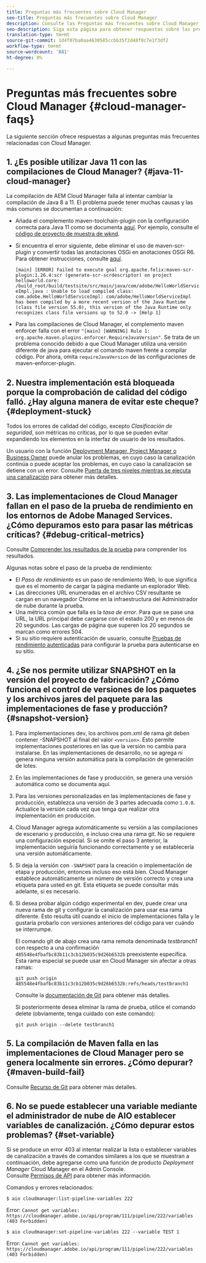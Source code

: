 ```yaml
---
title: Preguntas más frecuentes sobre Cloud Manager
seo-title: Preguntas más frecuentes sobre Cloud Manager
description: Consulte las Preguntas más frecuentes sobre Cloud Manager para obtener algunas sugerencias sobre la resolución de problemas
seo-description: Siga esta página para obtener respuestas sobre las preguntas más frecuentes sobre Cloud Manager
translation-type: tm+mt
source-git-commit: 1d4f07ba0aa4630585ccbb35f2d48f0c7e1f3df2
workflow-type: tm+mt
source-wordcount: '881'
ht-degree: 0%

---
```



# Preguntas más frecuentes sobre Cloud Manager {#cloud-manager-faqs}

La siguiente sección ofrece respuestas a algunas preguntas más frecuentes relacionadas con Cloud Manager.

## 1. ¿Es posible utilizar Java 11 con las compilaciones de Cloud Manager? {#java-11-cloud-manager}

La compilación de AEM Cloud Manager falla al intentar cambiar la compilación de Java 8 a 11. El problema puede tener muchas causas y las más comunes se documentan a continuación:

* Añada el complemento maven-toolchain-plugin con la configuración correcta para Java 11 como se documenta [aquí](https://experienceleague.adobe.com/docs/experience-manager-cloud-manager/using/getting-started/create-application-project/using-the-wizard.html?lang=en#getting-started).  Por ejemplo, consulte el [código de proyecto de muestra de wknd](https://github.com/adobe/aem-guides-wknd/commit/6cb5238cb6b932735dcf91b21b0d835ae3a7fe75).

* Si encuentra el error siguiente, debe eliminar el uso de maven-scr-plugin y convertir todas las anotaciones OSGi en anotaciones OSGi R6. Para obtener instrucciones, consulte [aquí](https://cqdump.wordpress.com/2019/01/03/from-scr-annotations-to-osgi-annotations/).

   `[main] [ERROR] Failed to execute goal org.apache.felix:maven-scr-plugin:1.26.4:scr (generate-scr-scrdescriptor) on project helloworld.core: /build_root/build/testsite/src/main/java/com/adobe/HelloWorldServiceImpl.java : Unable to load compiled class: com.adobe.HelloWorldServiceImpl: com/adobe/HelloWorldServiceImpl has been compiled by a more recent version of the Java Runtime (class file version 55.0), this version of the Java Runtime only recognizes class file versions up to 52.0 -> [Help 1]`

* Para las compilaciones de Cloud Manager, el complemento maven enforcer falla con el error `"[main] [WARNING] Rule 1: org.apache.maven.plugins.enforcer.RequireJavaVersion"`. Se trata de un problema conocido debido a que Cloud Manager utiliza una versión diferente de java para ejecutar el comando maven frente a compilar código. Por ahora, omita `requireJavaVersion` de las configuraciones de maven-enforcer-plugin.

## 2. Nuestra implementación está bloqueada porque la comprobación de calidad del código falló. ¿Hay alguna manera de evitar este cheque? {#deployment-stuck}

Todos los errores de calidad del código, excepto *Clasificación de seguridad*, son métricas no críticas, por lo que se pueden evitar expandiendo los elementos en la interfaz de usuario de los resultados.

Un usuario con la función [Deployment Manager, Project Manager o Business Owner](https://experienceleague.adobe.com/docs/experience-manager-cloud-manager/using/requirements/setting-up-users-and-roles.html?lang=en#requirements) puede anular los problemas, en cuyo caso la canalización continúa o puede aceptar los problemas, en cuyo caso la canalización se detiene con un error.  Consulte [Puerta de tres niveles mientras se ejecuta una canalización](https://experienceleague.adobe.com/docs/experience-manager-cloud-manager/using/how-to-use/understand-your-test-results.html?lang=en#how-to-use) para obtener más detalles.

## 3. Las implementaciones de Cloud Manager fallan en el paso de la prueba de rendimiento en los entornos de Adobe Managed Services. ¿Cómo depuramos esto para pasar las métricas críticas? {#debug-critical-metrics}

Consulte [Comprender los resultados de la prueba](https://experienceleague.adobe.com/docs/experience-manager-cloud-manager/using/how-to-use/understand-your-test-results.html?lang=en#how-to-use) para comprender los resultados.

Algunas notas sobre el paso de la prueba de rendimiento:

* El *Paso de rendimiento* es un paso de rendimiento Web, lo que significa que es el momento de cargar la página mediante un explorador Web.
* Las direcciones URL enumeradas en el archivo CSV resultante se cargan en un navegador Chrome en la infraestructura del Administrador de nube durante la prueba.
* Una métrica común que falla es la *tasa de error*. Para que se pase una URL, la URL principal debe cargarse con el estado 200 y en menos de 20 segundos. Las cargas de página que superen los 20 segundos se marcan como errores 504.
* Si su sitio requiere autenticación de usuario, consulte [Pruebas de rendimiento autenticadas](https://experienceleague.adobe.com/docs/experience-manager-cloud-manager/using/how-to-use/configuring-pipeline.html?lang=en#how-to-use) para configurar la prueba para autenticarse en su sitio.

## 4. ¿Se nos permite utilizar SNAPSHOT en la versión del proyecto de fabricación? ¿Cómo funciona el control de versiones de los paquetes y los archivos jares del paquete para las implementaciones de fase y producción? {#snapshot-version}

1. Para implementaciones dev, los archivos pom.xml de rama git deben contener -SNAPSHOT al final del valor `<version>`. Esto permite implementaciones posteriores en las que la versión no cambia para instalarse. En las implementaciones de desarrollo, no se agrega ni genera ninguna versión automática para la compilación de generación de lotes.

1. En las implementaciones de fase y producción, se genera una versión automática como se documenta aquí.

1. Para las versiones personalizadas en las implementaciones de fase y producción, establezca una versión de 3 partes adecuada como `1.0.0`. Actualice la versión cada vez que tenga que realizar otra implementación en producción.

1. Cloud Manager agrega automáticamente su versión a las compilaciones de escenario y producción, e incluso crea una rama git. No se requiere una configuración especial. Si se omite el paso 3 anterior, la implementación seguiría funcionando correctamente y se establecería una versión automáticamente.

1. Si deja la versión con `-SNAPSHOT` para la creación o implementación de etapa y producción, entonces incluso eso está bien. Cloud Manager establece automáticamente un número de versión correcto y crea una etiqueta para usted en git. Esta etiqueta se puede consultar más adelante, si es necesario.

1. Si desea probar algún código experimental en dev, puede crear una nueva rama de git y configurar la canalización para usar esa rama diferente.  Esto resulta útil cuando el inicio de implementaciones falla y le gustaría probarlo con versiones anteriores del código para ver cuándo se interrumpe.

   El comando git de abajo crea una rama remota denominada *testbranch1* con respecto a una confirmación `485548e4fbafbc83b11c3cb12b035c9d26b6532b` preexistente específica.  Esta rama especial se puede usar en Cloud Manager sin afectar a otras ramas:

   `git push origin 485548e4fbafbc83b11c3cb12b035c9d26b6532b:refs/heads/testbranch1`

   Consulte la [documentación de Git](https://git-scm.com/book/en/v2/Git-Internals-Git-References) para obtener más detalles.

   Si posteriormente desea eliminar la rama de prueba, utilice el comando delete (obviamente, tenga cuidado con este comando):

   `git push origin --delete testbranch1`

## 5. La compilación de Maven falla en las implementaciones de Cloud Manager pero se genera localmente sin errores. ¿Cómo depurar? {#maven-build-fail}

Consulte [Recurso de Git](https://github.com/cqsupport/cloud-manager/blob/main/cm-build-step-fails.md) para obtener más detalles.

## 6. No se puede establecer una variable mediante el administrador de nube de AIO establecer variables de canalización. ¿Cómo depurar estos problemas? {#set-variable}

Si se produce un error 403 al intentar realizar la lista o establecer variables de canalización a través de comandos similares a los que se muestran a continuación, debe agregarse como una función de producto *Deployment Manager* Cloud Manager en el Admin Console.\
Consulte [Permisos de API](https://www.adobe.io/apis/experiencecloud/cloud-manager/docs.html#!AdobeDocs/cloudmanager-api-docs/master/permissions.md) para obtener más información.

Comandos y errores relacionados:

`$ aio cloudmanager:list-pipeline-variables 222`

Error: `Cannot get variables: https://cloudmanager.adobe.io/api/program/111/pipeline/222/variables (403 Forbidden)`

`$ aio cloudmanager:set-pipeline-variables 222 --variable TEST 1`

Error: `Cannot get variables: https://cloudmanager.adobe.io/api/program/111/pipeline/222/variables (403 Forbidden)`
